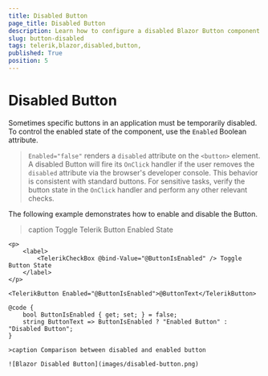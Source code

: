 ```yaml
---
title: Disabled Button
page_title: Disabled Button
description: Learn how to configure a disabled Blazor Button component by Telerik UI.
slug: button-disabled
tags: telerik,blazor,disabled,button,
published: True
position: 5
---
```


# Disabled Button

Sometimes specific buttons in an application must be temporarily disabled. To control the enabled state of the component, use the `Enabled` Boolean attribute.

> `Enabled="false"` renders a `disabled` attribute on the `<button>` element. A disabled Button will fire its `OnClick` handler if the user removes the `disabled` attribute via the browser's developer console. This behavior is consistent with standard buttons. For sensitive tasks, verify the button state in the `OnClick` handler and perform any other relevant checks.

The following example demonstrates how to enable and disable the Button.

>caption Toggle Telerik Button Enabled State

````CSHTML
<p>
    <label>
        <TelerikCheckBox @bind-Value="@ButtonIsEnabled" /> Toggle Button State
    </label>
</p>

<TelerikButton Enabled="@ButtonIsEnabled">@ButtonText</TelerikButton>

@code {
    bool ButtonIsEnabled { get; set; } = false;
    string ButtonText => ButtonIsEnabled ? "Enabled Button" : "Disabled Button";
}

>caption Comparison between disabled and enabled button

![Blazor Disabled Button](images/disabled-button.png)